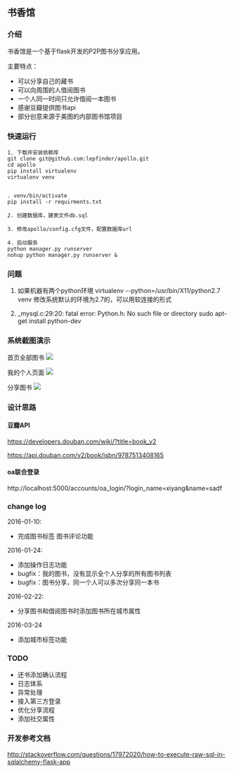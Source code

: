 ## 书香馆

### 介绍
书香馆是一个基于flask开发的P2P图书分享应用。

主要特点：

- 可以分享自己的藏书
- 可以向周围的人借阅图书
- 一个人同一时间只允许借阅一本图书
- 感谢豆瓣提供图书api
- 部分创意来源于美图的内部图书馆项目


### 快速运行

```
1. 下载并安装依赖库
git clone git@github.com:lepfinder/apollo.git
cd apollo
pip install virtualenv
virtualenv venv


. venv/bin/activate
pip install -r requirments.txt

2. 创建数据库，建表文件db.sql

3. 修改apollo/config.cfg文件，配置数据库url

4. 启动服务
python manager.py runserver
nohup python manager.py runserver &
```

### 问题
1. 如果机器有两个python环境
virtualenv --python=/usr/bin/X11/python2.7 venv
修改系统默认的环境为2.7的，可以用软连接的形式

2. _mysql.c:29:20: fatal error: Python.h: No such file or directory
sudo apt-get install python-dev


### 系统截图演示
首页全部图书
![](http://7xo9p3.com1.z0.glb.clouddn.com/markdown/1452435886759.png?imageMogr2/thumbnail/!50p/quality/100!)

我的个人页面
![](http://7xo9p3.com1.z0.glb.clouddn.com/markdown/1452436069406.png?imageMogr2/thumbnail/!50p/quality/100!)

分享图书
![](http://7xo9p3.com1.z0.glb.clouddn.com/markdown/1452436045766.png?imageMogr2/thumbnail/!50p/quality/100!)

### 设计思路

#### 豆瓣API
https://developers.douban.com/wiki/?title=book_v2

https://api.douban.com/v2/book/isbn/9787513408165

#### oa联合登录
http://localhost:5000/accounts/oa_login/?login_name=xiyang&name=sadf


### change log

2016-01-10:

- 完成图书标签 图书评论功能


2016-01-24:

- 添加操作日志功能
- bugfix：我的图书，没有显示全个人分享的所有图书列表
- bugfix：图书分享，同一个人可以多次分享同一本书


2016-02-22:

- 分享图书和借阅图书时添加图书所在城市属性

2016-03-24
- 添加城市标签功能

### TODO

- 还书添加确认流程
- 日志体系
- 异常处理
- 接入第三方登录
- 优化分享流程
- 添加社交属性

### 开发参考文档
http://stackoverflow.com/questions/17972020/how-to-execute-raw-sql-in-sqlalchemy-flask-app

